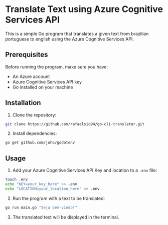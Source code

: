 # Translate Text using Azure Cognitive Services API

This is a simple Go program that translates a given text from brazilian portuguese to english using the Azure Cognitive Services API.

## Prerequisites

Before running the program, make sure you have:

- An Azure account
- Azure Cognitive Services API key
- Go installed on your machine

## Installation

1. Clone the repository:

```sh
git clone https://github.com/rafaelsiq94/go-cli-translator.git
```

2. Install dependencies:

```sh
go get github.com/joho/godotenv
```
## Usage

1. Add your Azure Cognitive Services API Key and location to a `.env` file:

```sh
touch .env
echo "KEY=your_key_here" >> .env
echo "LOCATION=your_location_here" >> .env
```

2. Run the program with a text to be translated:

```sh
go run main.go "Seja bem-vindo!"
```

3. The translated text will be displayed in the terminal.
